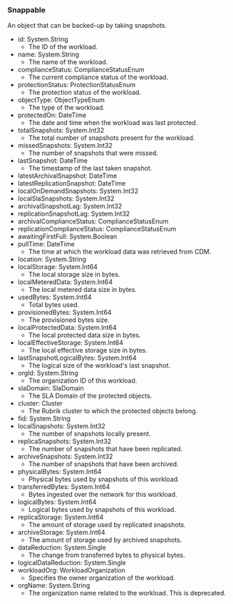 ### Snappable
An object that can be backed-up by taking snapshots.

- id: System.String
  - The ID of the workload.
- name: System.String
  - The name of the workload.
- complianceStatus: ComplianceStatusEnum
  - The current compliance status of the workload.
- protectionStatus: ProtectionStatusEnum
  - The protection status of the workload.
- objectType: ObjectTypeEnum
  - The type of the workload.
- protectedOn: DateTime
  - The date and time when the workload was last protected.
- totalSnapshots: System.Int32
  - The total number of snapshots present for the workload.
- missedSnapshots: System.Int32
  - The number of snapshots that were missed.
- lastSnapshot: DateTime
  - The timestamp of the last taken snapshot.
- latestArchivalSnapshot: DateTime
- latestReplicationSnapshot: DateTime
- localOnDemandSnapshots: System.Int32
- localSlaSnapshots: System.Int32
- archivalSnapshotLag: System.Int32
- replicationSnapshotLag: System.Int32
- archivalComplianceStatus: ComplianceStatusEnum
- replicationComplianceStatus: ComplianceStatusEnum
- awaitingFirstFull: System.Boolean
- pullTime: DateTime
  - The time at which the workload data was retrieved from CDM.
- location: System.String
- localStorage: System.Int64
  - The local storage size in bytes.
- localMeteredData: System.Int64
  - The local metered data size in bytes.
- usedBytes: System.Int64
  - Total bytes used.
- provisionedBytes: System.Int64
  - The provisioned bytes size.
- localProtectedData: System.Int64
  - The local protected data size in bytes.
- localEffectiveStorage: System.Int64
  - The local effective storage size in bytes.
- lastSnapshotLogicalBytes: System.Int64
  - The logical size of the workload's last snapshot.
- orgId: System.String
  - The organization ID of this workload.
- slaDomain: SlaDomain
  - The SLA Domain of the protected objects.
- cluster: Cluster
  - The Rubrik cluster to which the protected objects belong.
- fid: System.String
- localSnapshots: System.Int32
  - The number of snapshots locally present.
- replicaSnapshots: System.Int32
  - The number of snapshots that have been replicated.
- archiveSnapshots: System.Int32
  - The number of snapshots that have been archived.
- physicalBytes: System.Int64
  - Physical bytes used by snapshots of this workload.
- transferredBytes: System.Int64
  - Bytes ingested over the network for this workload.
- logicalBytes: System.Int64
  - Logical bytes used by snapshots of this workload.
- replicaStorage: System.Int64
  - The amount of storage used by replicated snapshots.
- archiveStorage: System.Int64
  - The amount of storage used by archived snapshots.
- dataReduction: System.Single
  - The change from transferred bytes to physical bytes.
- logicalDataReduction: System.Single
- workloadOrg: WorkloadOrganization
  - Specifies the owner organization of the workload.
- orgName: System.String
  - The organization name related to the workload. This is deprecated.
